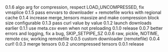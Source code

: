 0.1.6 algo arg for compression, respect LOAD_UNCOMPRESSED, fix vmsplice
0.1.5 pass envvars to downloader + remotefile works with regional cache
0.1.4 increase merge_tensors maxsize and make compression block size configurable
0.1.3 pass curl value by value
0.1.2 launch downloads earlier
0.1.1 use meta.csv even when not preloading
0.1.0 release
0.0.7 better errors and logging, fix a bug, SKIP_SETPIPE_SZ
0.0.6 raw, pickle, NOTIME, remote csv, working remotefile
0.0.5 custom downloader (remotefile)
0.0.4 curl!
0.0.3 merge tensors
0.0.2 uncompressed tensors
0.0.1 release
